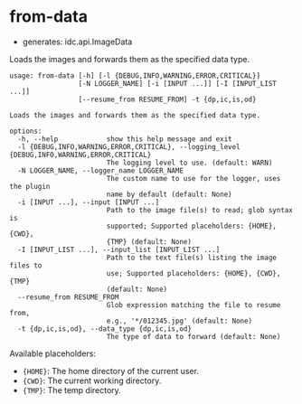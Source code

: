 # from-data

* generates: idc.api.ImageData

Loads the images and forwards them as the specified data type.

```
usage: from-data [-h] [-l {DEBUG,INFO,WARNING,ERROR,CRITICAL}]
                 [-N LOGGER_NAME] [-i [INPUT ...]] [-I [INPUT_LIST ...]]
                 [--resume_from RESUME_FROM] -t {dp,ic,is,od}

Loads the images and forwards them as the specified data type.

options:
  -h, --help            show this help message and exit
  -l {DEBUG,INFO,WARNING,ERROR,CRITICAL}, --logging_level {DEBUG,INFO,WARNING,ERROR,CRITICAL}
                        The logging level to use. (default: WARN)
  -N LOGGER_NAME, --logger_name LOGGER_NAME
                        The custom name to use for the logger, uses the plugin
                        name by default (default: None)
  -i [INPUT ...], --input [INPUT ...]
                        Path to the image file(s) to read; glob syntax is
                        supported; Supported placeholders: {HOME}, {CWD},
                        {TMP} (default: None)
  -I [INPUT_LIST ...], --input_list [INPUT_LIST ...]
                        Path to the text file(s) listing the image files to
                        use; Supported placeholders: {HOME}, {CWD}, {TMP}
                        (default: None)
  --resume_from RESUME_FROM
                        Glob expression matching the file to resume from,
                        e.g., '*/012345.jpg' (default: None)
  -t {dp,ic,is,od}, --data_type {dp,ic,is,od}
                        The type of data to forward (default: None)
```

Available placeholders:

* `{HOME}`: The home directory of the current user.
* `{CWD}`: The current working directory.
* `{TMP}`: The temp directory.
